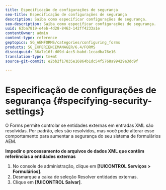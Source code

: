 ```yaml
---
title: Especificação de configurações de segurança
seo-title: Especificação de configurações de segurança
description: Saiba como especificar configurações de segurança.
seo-description: Saiba como especificar configurações de segurança.
uuid: 63ba7819-e4eb-4d28-8463-142ff4233a1e
contentOwner: admin
content-type: reference
geptopics: SG_AEMFORMS/categories/configuring_forms
products: SG_EXPERIENCEMANAGER/6.4/FORMS
discoiquuid: 36a7e16f-d09d-4cc5-babd-1ccadba76e16
translation-type: tm+mt
source-git-commit: e2bb2f17035e16864b1dc54f5768a99429a3dd9f

---
```



# Especificação de configurações de segurança {#specifying-security-settings}

O Forms permite controlar se entidades externas em entradas XML são resolvidas. Por padrão, eles são resolvidos, mas você pode alterar esse comportamento para aumentar a segurança do seu sistema de formulários AEM.

**Impedir o processamento de arquivos de dados XML que contêm referências a entidades externas**

1. No console de administração, clique em **[!UICONTROL Serviços > Formulários]**.
1. Desmarque a caixa de seleção Resolver entidades externas.
1. Clique em **[!UICONTROL Salvar]**.

